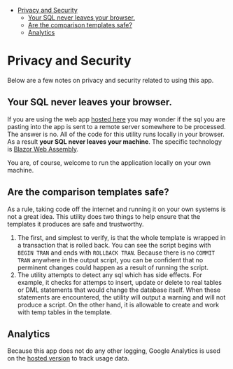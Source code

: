 - [Privacy and Security](#privacy-and-security)
  - [Your SQL never leaves your browser.](#your-sql-never-leaves-your-browser)
  - [Are the comparison templates safe?](#are-the-comparison-templates-safe)
  - [Analytics](#analytics)

# Privacy and Security

Below are a few notes on privacy and security related to using this app.

## Your SQL never leaves your browser.

If you are using the web app [hosted here][webapp] you may wonder if the sql you are pasting into the app is sent to a remote server somewhere to be processed. The answer is no. All of the code for this utility runs locally in your browser. As a result **your SQL never leaves your machine**. The specific technology is [Blazor Web Assembly](https://dotnet.microsoft.com/apps/aspnet/web-apps/blazor). 

You are, of course, welcome to run the application locally on your own machine.

## Are the comparison templates safe?

As a rule, taking code off the internet and running it on your own systems is not a great idea. This utility does two things to help ensure that the templates it produces are safe and trustworthy. 

1. The first, and simplest to verify, is that the whole template is wrapped in a transaction that is rolled back. You can see the script begins with `BEGIN TRAN` and ends with `ROLLBACK TRAN`. Because there is no `COMMIT TRAN` anywhere in the output script, you can be confident that no perminent changes could happen as a result of running the script.
2. The utility attempts to detect any sql which has side effects. For example, it checks for attemps to insert, update or delete to real tables or DML statements that would change the database itself. When these statements are encountered, the utility will output a warning and will not produce a script. On the other hand, it is allowable to create and work with temp tables in the template.

## Analytics

Because this app does not do any other logging, Google Analytics is used on the [hosted version][webapp] to track usage data.

[webapp]: https://sqldatacompare.mjconrad.com/
